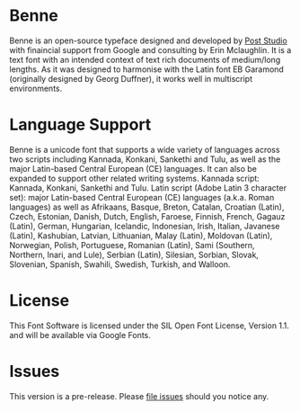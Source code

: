 # Benne

Benne is an open-source typeface designed and developed by [Post Studio](https://poststudio.net) with finaincial support from Google and consulting by Erin Mclaughlin. It is a text font with an intended context of text rich documents of medium/long lengths. As it was designed to harmonise with the Latin font EB Garamond (originally designed by Georg Duffner), it works well in multiscript environments. 

# Language Support
Benne is a unicode font that supports a wide variety of languages across two scripts including Kannada, Konkani, Sankethi and Tulu, as well as the major Latin-based Central European (CE) languages. It can also be expanded to support other related writing systems. 
Kannada script: Kannada, Konkani, Sankethi and Tulu.
Latin script (Adobe Latin 3 character set): major Latin-based Central European (CE) languages (a.k.a. Roman languages) as well as Afrikaans, Basque, Breton, Catalan, Croatian (Latin), Czech, Estonian, Danish, Dutch, English, Faroese, Finnish, French, Gagauz (Latin), German, Hungarian, Icelandic, Indonesian, Irish, Italian, Javanese (Latin), Kashubian, Latvian, Lithuanian, Malay (Latin), Moldovan (Latin), Norwegian, Polish, Portuguese, Romanian (Latin), Sami (Southern, Northern, Inari, and Lule), Serbian (Latin), Silesian, Sorbian, Slovak, Slovenian, Spanish, Swahili, Swedish, Turkish, and Walloon.

# License 
This Font Software is licensed under the SIL Open Font License, Version 1.1. and will be available via Google Fonts.

# Issues 
This version is a pre-release. Please [file issues](https://github.com/poststudio/Benne/issues) should you notice any.
